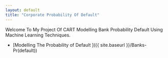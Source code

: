 ```yaml
---
layout: default
title: "Corporate Probability Of Default"
---
```


Welcome To My Project Of CART Modelling Bank Probability Default Using Machine Learning Techniques.

- [Modelling The Probability of Default ]({{ site.baseurl }}/Banks-Pr(default))

